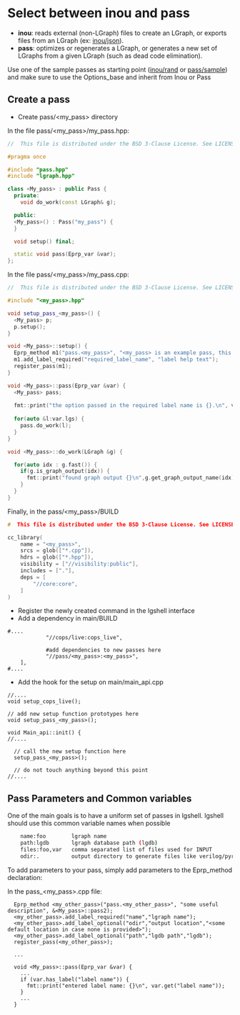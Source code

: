 # Select between inou and pass

* **inou**: reads external (non-LGraph) files to create an LGraph, or exports files from an LGraph (ex: [inou/json](../inou/json)).
* **pass**: optimizes or regenerates a LGraph, or generates a new set of LGraphs from a given LGraph (such as dead code elimination).

Use one of the sample passes as starting point ([inou/rand](../inou/json) or [pass/sample](../pass/sample)) and
 make sure to use the Options_base and inherit from Inou or Pass

## Create a pass

* Create pass/<my\_pass> directory

In the file pass/<my\_pass>/my\_pass.hpp:

```cpp
//  This file is distributed under the BSD 3-Clause License. See LICENSE for details.

#pragma once

#include "pass.hpp"
#include "lgraph.hpp"

class <My_pass> : public Pass {
  private:
    void do_work(const LGraph& g);

  public:
  <My_pass>() : Pass("my_pass") {
  }

  void setup() final;

  static void pass(Eprp_var &var);
};

```

In the file pass/<my\_pass>/my\_pass.cpp:

```cpp
//  This file is distributed under the BSD 3-Clause License. See LICENSE for details.

#include "<my_pass>.hpp"

void setup_pass_<my_pass>() {
  <My_pass> p;
  p.setup();
}

void <My_pass>::setup() {
  Eprp_method m1("pass.<my_pass>", "<my_pass> is an example pass, this is an example help text", &<My_pass>::pass);
  m1.add_label_required("required_label_name", "label help text");
  register_pass(m1);
}

void <My_pass>::pass(Eprp_var &var) {
  <My_pass> pass;
  
  fmt::print("the option passed in the required label name is {}.\n", var.get("required_label_name");
  
  for(auto &l:var.lgs) {
    pass.do_work(l);
  }
}

void <My_pass>::do_work(LGraph &g) {

  for(auto idx : g.fast()) {
    if(g.is_graph_output(idx)) {
      fmt::print("found graph output {}\n",g.get_graph_output_name(idx));
    }
  }
}
```

Finally, in the pass/<my\_pass>/BUILD

```cpp
#  This file is distributed under the BSD 3-Clause License. See LICENSE for details.

cc_library(
    name = "<my_pass>",
    srcs = glob(["*.cpp"]),
    hdrs = glob(["*.hpp"]),
    visibility = ["//visibility:public"],
    includes = ["."],
    deps = [
        "//core:core",
    ]
)
```

* Register the newly created command in the lgshell interface
* Add a dependency in main/BUILD

```
#....
            "//cops/live:cops_live",

            #add dependencies to new passes here
            "//pass/<my_pass>:<my_pass>",
    ],
#....

```

  * Add the hook for the setup on main/main\_api.cpp

```
//....
void setup_cops_live();

// add new setup function prototypes here
void setup_pass_<my_pass>();

void Main_api::init() {
//....

  // call the new setup function here
  setup_pass_<my_pass>();

  // do not touch anything beyond this point
//....
```

## Pass Parameters and Common variables

 One of the main goals is to have a uniform set of passes in lgshell. lgshell should use this common
variable names when possible

```bash
    name:foo        lgraph name
    path:lgdb       lgraph database path (lgdb)
    files:foo,var   comma separated list of files used for INPUT
    odir:.          output directory to generate files like verilog/pyrope...
```

To add parameters to your pass, simply add parameters to the Eprp\_method declaration:

In the pass\_<my_pass>.cpp file:

```
  Eprp_method <my_other_pass>("pass.<my_other_pass>", "some useful description", &<My_pass>::pass2);
  <my_other_pass>.add_label_required("name","lgraph name");
  <my_other_pass>.add_label_optional("odir","output location","<some default location in case none is provided>");
  <my_other_pass>.add_label_optional("path","lgdb path","lgdb");
  register_pass(<my_other_pass>);
  
  ...
  
  void <My_pass>::pass(Eprp_var &var) {
    ...
    if (var.has_label("label name")) {
      fmt::print("entered label name: {}\n", var.get("label name"));
    }
    ...
  }
```

